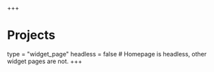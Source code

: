 +++
# Projects
type = "widget_page"
headless = false  # Homepage is headless, other widget pages are not.
+++
